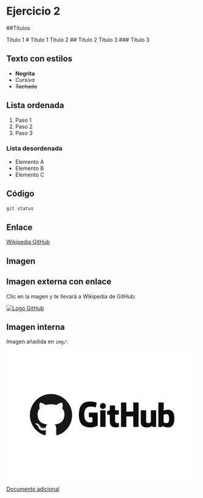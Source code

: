 # Ejercicio 2

##Titulos

Titulo 1 # Titulo 1 
Titulo 2 ## Titulo 2 
Titulo 3 ### Titulo 3 

## Texto con estilos
- **Negrita**
- *Cursiva*
- ~~Tachado~~

## Lista ordenada
1. Paso 1
2. Paso 2
3. Paso 3

### Lista desordenada
- Elemento A
- Elemento B
- Elemento C

## Código
```bash
git status
```

## Enlace
[Wikipedia GitHub](https://es.wikipedia.org/wiki/GitHub)

## Imagen

## Imagen externa con enlace

Clic en la magen y te llevará a Wikipedia de GitHub:

[![Logo GitHub](https://imgs.search.brave.com/zZhxMeurk5kL7NJK5wfpOhqdpLx_QIPJLx_JECMOP_c/rs:fit:500:0:1:0/g:ce/aHR0cHM6Ly9jZG4u/cGl4YWJheS5jb20v/cGhvdG8vMjAyMi8w/MS8zMC8xMy8zMy9n/aXRodWItNjk4MDg5/NF82NDAucG5n)](https://es.wikipedia.org/wiki/GitHub)

## Imagen interna

Imagen añadida en `img/`:

![Logo GitHub](./img/github.jpg)

[Documento adicional](./Documento.md)
